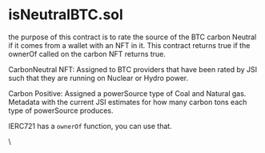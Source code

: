 # isNeutralBTC.sol

the purpose of this contract is to rate the source of the BTC carbon Neutral if it comes from a wallet with an NFT in it. This contract returns true if the ownerOf called on the carbon NFT returns true.&#x20;



CarbonNeutral NFT: Assigned to BTC providers that have been rated by JSI such that they are running on Nuclear or Hydro power.&#x20;



Carbon Positive: Assigned a powerSource type of Coal and Natural gas. Metadata with the current JSI estimates for how many carbon tons each type of powerSource produces.&#x20;



IERC721 has a `ownerOf` function, you can use that.

\




